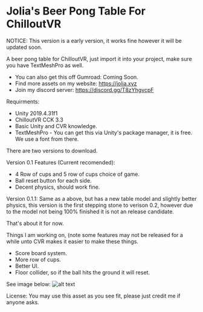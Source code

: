 # Jolia's Beer Pong Table For ChilloutVR

NOTICE: This version is a early version, it works fine however it will be updated soon.

A beer pong table for ChilloutVR, just import it into your project, make sure you have TextMeshPro as well.

- You can also get this off Gumroad: Coming Soon.
- Find more assets on my website: https://jolia.xyz
- Join my discord server: https://discord.gg/T8zYhgvcpF

Requirments:
- Unity 2019.4.31f1
- ChilloutVR CCK 3.3
- Basic Unity and CVR knowledge.
- TextMeshPro - You can get this via Unity's package manager, it is free. We use a font from there.

There are two versions to download.

Version 0.1 Features (Current recomended):
- 4 Row of cups and 5 row of cups choice of game.
- Ball reset button for each side.
- Decent physics, should work fine.

Version 0.1.1: 
Same as a above, but has a new table model and slightly better physics, this version is the first stepping stone to verison 0.2, however due to the model not being 100% finished it is not an release candidate.

That's about it for now.

Things I am working on, (note some features may not be released for a while unto CVR makes it easier to make these things.

- Score board system.
- More row of cups.
- Better UI.
- Floor collider, so if the ball hits the ground it will reset.



See image below: 
![alt text](https://i.imgur.com/nsn5oj1.jpeg)

License:
You may use this asset as you see fit, please just credit me if anyone asks.

